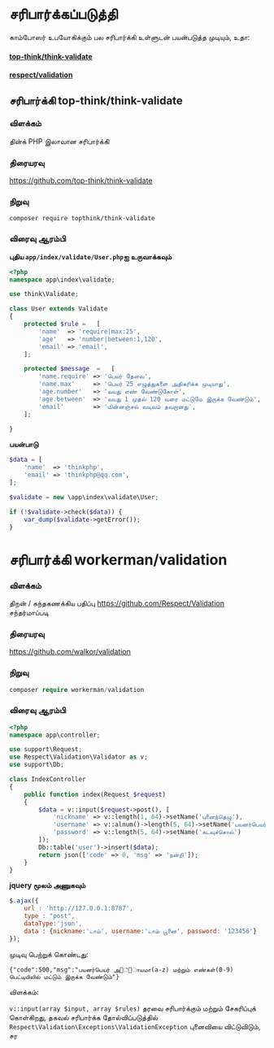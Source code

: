 # சரிபார்க்கப்படுத்தி
காம்போஸர் உபயோகிக்கும் பல சரிபார்க்கி உள்ளுடன் பயன்படுத்த முடியும், உதா:
#### <a href="#think-validate"> top-think/think-validate</a>
#### <a href="#respect-validation"> respect/validation</a>

<a name="think-validate"></a>
## சரிபார்க்கி top-think/think-validate

### விளக்கம்
தின்க் PHP இலாவான சரிபார்க்கி

### திரையரவு
https://github.com/top-think/think-validate

### நிறுவு
`composer require topthink/think-validate`

### விரைவு ஆரம்பி

**புதிய `app/index/validate/User.php`ஐ உருவாக்கவும்**

```php
<?php
namespace app\index\validate;

use think\Validate;

class User extends Validate
{
    protected $rule =   [
        'name'  => 'require|max:25',
        'age'   => 'number|between:1,120',
        'email' => 'email',    
    ];

    protected $message  =   [
        'name.require' => 'பெயர் தேவை',
        'name.max'     => 'பெயர் 25 எழுத்துகளை அதிகரிக்க முடியாது',
        'age.number'   => 'வயது எண் வேண்டுகோள்',
        'age.between'  => 'வயது 1 முதல் 120 வரை மட்டுமே இருக்க வேண்டும்',
        'email'        => 'மின்னஞ்சல் வடிவம் தவறானது',    
    ];

}
```
  
**பயன்பாடு**
```php
$data = [
    'name'  => 'thinkphp',
    'email' => 'thinkphp@qq.com',
];

$validate = new \app\index\validate\User;

if (!$validate->check($data)) {
    var_dump($validate->getError());
}
```

<a name="respect-validation"></a>
# சரிபார்க்கி workerman/validation

### விளக்கம்

திறன் / கந்தகணக்கிய பதிப்பு https://github.com/Respect/Validation சந்தர்மாப்படி

### திரையரவு

https://github.com/walkor/validation
  
  
### நிறுவு
 
```php
composer require workerman/validation
```

### விரைவு ஆரம்பி

```php
<?php
namespace app\controller;

use support\Request;
use Respect\Validation\Validator as v;
use support\Db;

class IndexController
{
    public function index(Request $request)
    {
        $data = v::input($request->post(), [
            'nickname' => v::length(1, 64)->setName('புனைந்தெழு'),
            'username' => v::alnum()->length(5, 64)->setName('பயனர்பெயர்'),
            'password' => v::length(5, 64)->setName('கடவுச்சொல்')
        ]);
        Db::table('user')->insert($data);
        return json(['code' => 0, 'msg' => 'நன்றி']);
    }
}  
```
  
**jquery மூலம் அணுகவும்**
  
  ```js
  $.ajax({
      url : 'http://127.0.0.1:8787',
      type : "post",
      dataType:'json',
      data : {nickname:'டாம்', username:'டாம் பூனை', password: '123456'}
  });
  ```
  
முடிவு பெற்றுக் கொண்டது:

`{"code":500,"msg":"பயனர்பெயர் அ஡்஡ாயமா(a-z) மற்றும் எண்கள்(0-9) பெட்டியிலில் மட்டும் இருக்க வேண்டும்"}`

விளக்கம்:

`v::input(array $input, array $rules)` தரவை சரிபார்க்கும் மற்றும் சேகரிப்புக் கொள்கிறது, தகவல் சரிபார்க்க தோல்விப்படுத்தில் `Respect\Validation\Exceptions\ValidationException` புனைவியை விட்டுவிடும், சர
